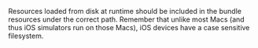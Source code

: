 Resources loaded from disk at runtime should be included in the bundle resources under the correct path. Remember that unlike most Macs (and thus iOS simulators run on those Macs), iOS devices have a case sensitive filesystem.
